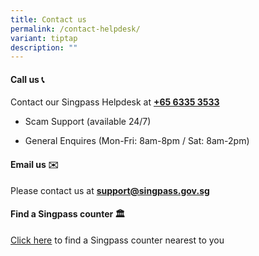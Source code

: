 ```yaml
---
title: Contact us
permalink: /contact-helpdesk/
variant: tiptap
description: ""
---
```

<h4>Call us 📞</h4>
<p>Contact our Singpass Helpdesk at <strong><a href="tel:+6563353533" rel="noopener noreferrer nofollow" target="_blank">+65 6335 3533</a></strong>
</p>
<ul data-tight="true" class="tight">
<li>
<p>Scam Support (available 24/7)</p>
</li>
<li>
<p>General Enquires (Mon-Fri: 8am-8pm / Sat: 8am-2pm)</p>
</li>
</ul>
<h4>Email us ✉️</h4>
<p>Please contact us at <strong><a href="mailto:support@singpass.gov.sg" rel="noopener noreferrer nofollow" target="_blank">support@singpass.gov.sg</a></strong>
</p>
<p></p>
<h4>Find a Singpass counter 🏛️</h4>
<p><a href="http://go.gov.sg/singpass-counters" rel="noopener noreferrer nofollow" target="_blank"><u>Click here</u></a> to
find a Singpass counter nearest to you</p>